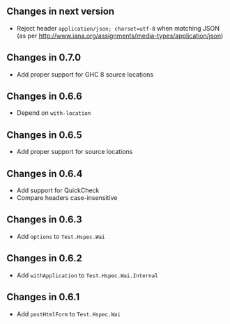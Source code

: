 ## Changes in next version
  - Reject header `application/json; charset=utf-8` when matching JSON
    (as per http://www.iana.org/assignments/media-types/application/json)

## Changes in 0.7.0
  - Add proper support for GHC 8 source locations

## Changes in 0.6.6
  - Depend on `with-location`

## Changes in 0.6.5
  - Add proper support for source locations

## Changes in 0.6.4
  - Add support for QuickCheck
  - Compare headers case-insensitive

## Changes in 0.6.3
  - Add `options` to `Test.Hspec.Wai`

## Changes in 0.6.2
  - Add `withApplication` to `Test.Hspec.Wai.Internal`

## Changes in 0.6.1
  - Add `postHtmlForm` to `Test.Hspec.Wai`
